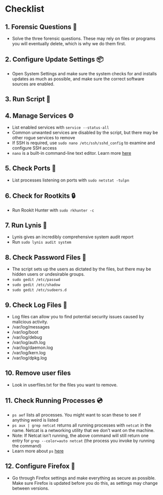 # Checklist
## 1. Forensic Questions 🔎
* Solve the three forensic questions. These may rely on files or programs you will eventually delete, which is why we do them first.
## 2. Configure Update Settings 📦
* Open System Settings and make sure the system checks for and installs updates as much as possible, and make sure the correct software sources are enabled.
## 3. Run Script 📜
## 4. Manage Services ⚙️
* List enabled services with `service --status-all`
* Common unwanted services are disabled by the script, but there may be other rogue services to remove
* If SSH is required, use `sudo nano /etc/ssh/sshd_config` to examine and configure SSH access
* `nano` is a built-in command-line text editor. Learn more [here](https://help.ubuntu.com/community/Nano)
## 5. Check Ports 🚤
* List processes listening on ports with `sudo netstat -tulpn`
## 6. Check for Rootkits 🔒
* Run Rookit Hunter with `sudo rkhunter -c`
## 7. Run Lynis 📝
* Lynis gives an incredibly comprehensive system audit report
* Run `sudo lynis audit system`
## 8. Check Password Files 🔑
* The script sets up the users as dictated by the files, but there may be hidden users or undesirable groups.
* `sudo gedit /etc/passwd`
* `sudo gedit /etc/shadow`
* `sudo gedit /etc/sudoers.d`
## 9. Check Log Files 📄
* Log files can allow you to find potential security issues caused by malicious activity.
* /var/log/messages
* /var/log/boot
* /var/log/debug
* /var/log/auth.log
* /var/log/daemon.log
* /var/log/kern.log
* /var/log/dpkg.log
## 10. Remove user files 
* Look in userfiles.txt for the files you want to remove.
## 11. Check Running Processes 💿
* `ps aef` lists all processes. You might want to scan these to see if anything weird is listed
* `ps aux | grep netcat` returns all running processes with `netcat` in the name. Netcat is a networking utility that we don't want on the machine.
* Note: If Netcat isn't running, the above command will still return one entry for `grep --color=auto netcat` (the process you invoke by running the command)
* Learn more about `ps` [here](https://www.computernetworkingnotes.com/linux-tutorials/ps-aux-command-and-ps-command-explained.html)
## 12. Configure Firefox 🦊
* Go through Firefox settings and make everything as secure as possible. Make sure Firefox is updated before you do this, as settings may change between versions.
